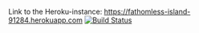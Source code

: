 
Link to the Heroku-instance: https://fathomless-island-91284.herokuapp.com
[![Build Status](https://travis-ci.org/CarnivoreBarnacle/ratebeer.png)](https://travis-ci.org/CarnivoreBarnacle/ratebeer)
